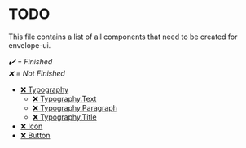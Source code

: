 # TODO <!-- omit in toc -->

This file contains a list of all components that need to be created for
envelope-ui.

*✔️ = Finished </br> ❌ = Not Finished*

- [❌ Typography](src/components/typography/index.md)
  - [❌ Typography.Text](src/components/typography/index.md#Typography.Text)
  - [❌ Typography.Paragraph](src/components/typography/index.md#Typography.Paragraph)
  - [❌ Typography.Title](src/components/typography/index.md#Typography.Title)
- [❌ Icon](src/components/icon/index.md)
- [❌ Button](src/components/button/index.md)

